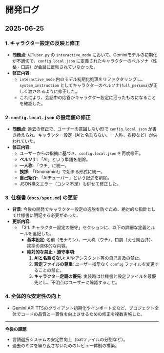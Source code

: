 # 開発ログ

## 2025-06-25

### 1. キャラクター設定の反映と修正

- **問題点**: `AITuber.py` の `interactive_mode` において、Geminiモデルの初期化が不適切で、`config.local.json` に定義されたキャラクターのペルソナ（性格・口調）が会話に反映されていなかった。
- **修正内容**:
    - `interactive_mode` 内のモデル初期化処理をリファクタリングし、`system_instruction` としてキャラクターのペルソナ(`full_persona`)が正しく渡されるように修正した。
    - これにより、会話中の応答がキャラクター設定に沿ったものになることを確認した。

### 2. `config.local.json` の設定値の修正

- **問題点**: 過去の修正で、ユーザーの意図しない形で `config.local.json` が書き換えられ、キャラクター設定（AIと名乗らない、一人称、挨拶など）が失われていた。
- **修正内容**:
    - ユーザーからの指摘に基づき、`config.local.json` を再度修正。
    - **ペルソナ**: 「AI」という単語を削除。
    - **一人称**: 「ウチ」に統一。
    - **挨拶**: 「Gmonamin!」で始まる形式に統一。
    - **自己紹介**: 「AIチューバー」という記述を削除。
    - JSON構文エラー（コンマ不足）も併せて修正した。

### 3. 仕様書 (`docs/spec.md`) の更新

- **背景**: 今後の開発でキャラクター設定の逸脱を防ぐため、絶対的な指針として仕様書に明記する必要があった。
- **更新内容**:
    - 「3.1. キャラクター設定の厳守」セクションに、以下の詳細な定義とルールを追記した。
        - **基本設定**: 名前（モナミン）、一人称（ウチ）、口調（えせ関西弁）、挨拶の具体的な内容。
        - **絶対的な禁止・遵守事項**:
            1.  **AIと名乗らない**: AIやアシスタント等の自己言及の禁止。
            2.  **設定ファイルの尊重**: ユーザー指示なく `config` ファイルを変更することの禁止。
            3.  **キャラクター定義の優先**: 実装時は仕様書と設定ファイルを最優先とし、不明点はユーザーに確認すること。

### 4. 全体的な安定性の向上

- Gemini API TTSのクライアント初期化やインポート文など、プロジェクト全体でコードの品質と一貫性を向上させるための修正を複数実施した。

---

**今後の課題**: 
- 言語選択システムの安定性向上（batファイルの分割など）。
- 過去のミスを繰り返さないためのレビュー体制の構築。
